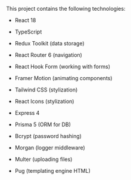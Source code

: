 This project contains the following technologies:
- React 18
- TypeScript
- Redux Toolkit (data storage)
- React Router 6 (navigation)
- React Hook Form (working with forms)
- Framer Motion (animating components)
- Tailwind CSS (stylization)
- React Icons (stylization)

- Express 4
- Prisma 5 (ORM for DB)
- Bcrypt (password hashing)
- Morgan (logger middleware)
- Multer (uploading files)
- Pug (templating engine HTML)
